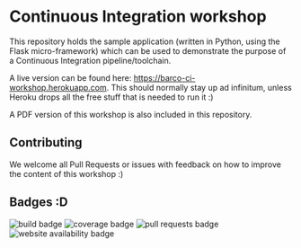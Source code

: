# Continuous Integration workshop

This repository holds the sample application (written in Python, using the Flask micro-framework) which can be used
to demonstrate the purpose of a Continuous Integration pipeline/toolchain.

A live version can be found here: https://barco-ci-workshop.herokuapp.com. This should normally stay up ad infinitum,
unless Heroku drops all the free stuff that is needed to run it :)

A PDF version of this workshop is also included in this repository.

## Contributing

We welcome all Pull Requests or issues with feedback on how to improve the content of this workshop :)


## Badges :D
![build badge](https://img.shields.io/travis/wimvanp1/ci_workshop.svg?style=for-the-badge)
![coverage badge](https://img.shields.io/codecov/c/github/wimvanp1/ci_workshop.svg?style=for-the-badge)
![pull requests badge](https://img.shields.io/github/issues-pr/wimvanp1/ci_workshop.svg?style=for-the-badge)
![website availability badge](https://img.shields.io/website-up-down-green-red/https/barko-ci-amsterdam.herokuapp.com.svg?style=for-the-badge)